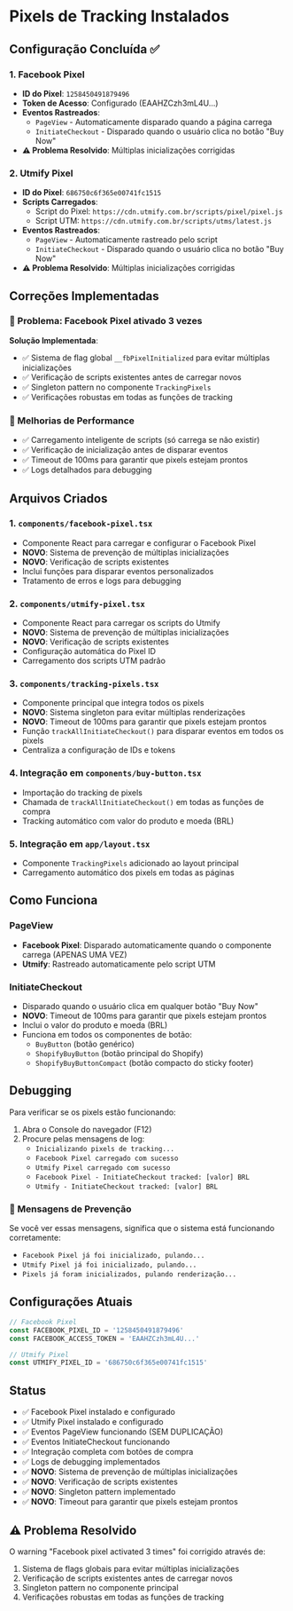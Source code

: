 # Pixels de Tracking Instalados

## Configuração Concluída ✅

### 1. Facebook Pixel
- **ID do Pixel**: `1258450491879496`
- **Token de Acesso**: Configurado (EAAHZCzh3mL4U...)
- **Eventos Rastreados**:
  - `PageView` - Automaticamente disparado quando a página carrega
  - `InitiateCheckout` - Disparado quando o usuário clica no botão "Buy Now"
- **⚠️ Problema Resolvido**: Múltiplas inicializações corrigidas

### 2. Utmify Pixel
- **ID do Pixel**: `686750c6f365e00741fc1515`
- **Scripts Carregados**:
  - Script do Pixel: `https://cdn.utmify.com.br/scripts/pixel/pixel.js`
  - Script UTM: `https://cdn.utmify.com.br/scripts/utms/latest.js`
- **Eventos Rastreados**:
  - `PageView` - Automaticamente rastreado pelo script
  - `InitiateCheckout` - Disparado quando o usuário clica no botão "Buy Now"
- **⚠️ Problema Resolvido**: Múltiplas inicializações corrigidas

## Correções Implementadas

### 🔧 Problema: Facebook Pixel ativado 3 vezes
**Solução Implementada**:
- ✅ Sistema de flag global `__fbPixelInitialized` para evitar múltiplas inicializações
- ✅ Verificação de scripts existentes antes de carregar novos
- ✅ Singleton pattern no componente `TrackingPixels`
- ✅ Verificações robustas em todas as funções de tracking

### 🔧 Melhorias de Performance
- ✅ Carregamento inteligente de scripts (só carrega se não existir)
- ✅ Verificação de inicialização antes de disparar eventos
- ✅ Timeout de 100ms para garantir que pixels estejam prontos
- ✅ Logs detalhados para debugging

## Arquivos Criados

### 1. `components/facebook-pixel.tsx`
- Componente React para carregar e configurar o Facebook Pixel
- **NOVO**: Sistema de prevenção de múltiplas inicializações
- **NOVO**: Verificação de scripts existentes
- Inclui funções para disparar eventos personalizados
- Tratamento de erros e logs para debugging

### 2. `components/utmify-pixel.tsx`
- Componente React para carregar os scripts do Utmify
- **NOVO**: Sistema de prevenção de múltiplas inicializações
- **NOVO**: Verificação de scripts existentes
- Configuração automática do Pixel ID
- Carregamento dos scripts UTM padrão

### 3. `components/tracking-pixels.tsx`
- Componente principal que integra todos os pixels
- **NOVO**: Sistema singleton para evitar múltiplas renderizações
- **NOVO**: Timeout de 100ms para garantir que pixels estejam prontos
- Função `trackAllInitiateCheckout()` para disparar eventos em todos os pixels
- Centraliza a configuração de IDs e tokens

### 4. Integração em `components/buy-button.tsx`
- Importação do tracking de pixels
- Chamada de `trackAllInitiateCheckout()` em todas as funções de compra
- Tracking automático com valor do produto e moeda (BRL)

### 5. Integração em `app/layout.tsx`
- Componente `TrackingPixels` adicionado ao layout principal
- Carregamento automático dos pixels em todas as páginas

## Como Funciona

### PageView
- **Facebook Pixel**: Disparado automaticamente quando o componente carrega (APENAS UMA VEZ)
- **Utmify**: Rastreado automaticamente pelo script UTM

### InitiateCheckout
- Disparado quando o usuário clica em qualquer botão "Buy Now"
- **NOVO**: Timeout de 100ms para garantir que pixels estejam prontos
- Inclui o valor do produto e moeda (BRL)
- Funciona em todos os componentes de botão:
  - `BuyButton` (botão genérico)
  - `ShopifyBuyButton` (botão principal do Shopify)
  - `ShopifyBuyButtonCompact` (botão compacto do sticky footer)

## Debugging

Para verificar se os pixels estão funcionando:

1. Abra o Console do navegador (F12)
2. Procure pelas mensagens de log:
   - `Inicializando pixels de tracking...`
   - `Facebook Pixel carregado com sucesso`
   - `Utmify Pixel carregado com sucesso`
   - `Facebook Pixel - InitiateCheckout tracked: [valor] BRL`
   - `Utmify - InitiateCheckout tracked: [valor] BRL`

### 🚨 Mensagens de Prevenção
Se você ver essas mensagens, significa que o sistema está funcionando corretamente:
- `Facebook Pixel já foi inicializado, pulando...`
- `Utmify Pixel já foi inicializado, pulando...`
- `Pixels já foram inicializados, pulando renderização...`

## Configurações Atuais

```javascript
// Facebook Pixel
const FACEBOOK_PIXEL_ID = '1258450491879496'
const FACEBOOK_ACCESS_TOKEN = 'EAAHZCzh3mL4U...'

// Utmify Pixel
const UTMIFY_PIXEL_ID = '686750c6f365e00741fc1515'
```

## Status
- ✅ Facebook Pixel instalado e configurado
- ✅ Utmify Pixel instalado e configurado
- ✅ Eventos PageView funcionando (SEM DUPLICAÇÃO)
- ✅ Eventos InitiateCheckout funcionando
- ✅ Integração completa com botões de compra
- ✅ Logs de debugging implementados
- ✅ **NOVO**: Sistema de prevenção de múltiplas inicializações
- ✅ **NOVO**: Verificação de scripts existentes
- ✅ **NOVO**: Singleton pattern implementado
- ✅ **NOVO**: Timeout para garantir que pixels estejam prontos

## ⚠️ Problema Resolvido
O warning "Facebook pixel activated 3 times" foi corrigido através de:
1. Sistema de flags globais para evitar múltiplas inicializações
2. Verificação de scripts existentes antes de carregar novos
3. Singleton pattern no componente principal
4. Verificações robustas em todas as funções de tracking 